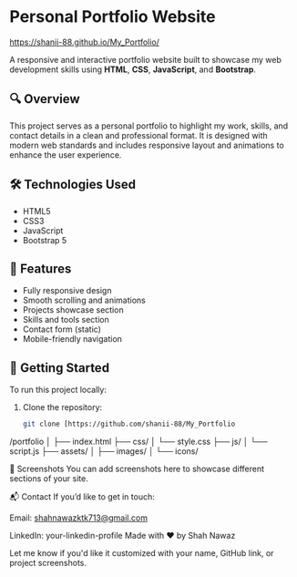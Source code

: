 # Personal Portfolio Website
https://shanii-88.github.io/My_Portfolio/

A responsive and interactive portfolio website built to showcase my web development skills using **HTML**, **CSS**, **JavaScript**, and **Bootstrap**.

## 🔍 Overview

This project serves as a personal portfolio to highlight my work, skills, and contact details in a clean and professional format. It is designed with modern web standards and includes responsive layout and animations to enhance the user experience.

## 🛠️ Technologies Used

- HTML5  
- CSS3  
- JavaScript  
- Bootstrap 5

## 🎯 Features

- Fully responsive design  
- Smooth scrolling and animations  
- Projects showcase section  
- Skills and tools section  
- Contact form (static)  
- Mobile-friendly navigation

## 🚀 Getting Started

To run this project locally:

1. Clone the repository:
   ```bash
   git clone [https://github.com/shanii-88/My_Portfolio
/portfolio
│
├── index.html
├── css/
│   └── style.css
├── js/
│   └── script.js
├── assets/
│   ├── images/
│   └── icons/

📸 Screenshots
You can add screenshots here to showcase different sections of your site.

📬 Contact
If you’d like to get in touch:

Email: shahnawazktk713@gmail.com

LinkedIn: your-linkedin-profile
Made with ❤️ by Shah Nawaz

Let me know if you'd like it customized with your name, GitHub link, or project screenshots.


